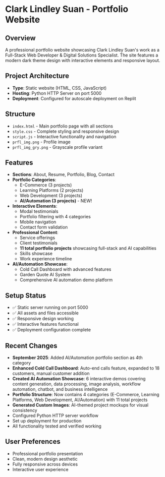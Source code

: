 # Clark Lindley Suan - Portfolio Website

## Overview
A professional portfolio website showcasing Clark Lindley Suan's work as a Full-Stack Web Developer & Digital Solutions Specialist. The site features a modern dark theme design with interactive elements and responsive layout.

## Project Architecture
- **Type**: Static website (HTML, CSS, JavaScript)
- **Hosting**: Python HTTP Server on port 5000
- **Deployment**: Configured for autoscale deployment on Replit

## Structure
- `index.html` - Main portfolio page with all sections
- `style.css` - Complete styling and responsive design
- `script.js` - Interactive functionality and navigation
- `prfl_img.png` - Profile image
- `prfl_img_gry.png` - Grayscale profile variant

## Features
- **Sections**: About, Resume, Portfolio, Blog, Contact
- **Portfolio Categories**: 
  - E-Commerce (3 projects)
  - Learning Platforms (2 projects) 
  - Web Development (3 projects)
  - **AI/Automation (3 projects)** - NEW!
- **Interactive Elements**: 
  - Modal testimonials
  - Portfolio filtering with 4 categories
  - Mobile navigation
  - Contact form validation
- **Professional Content**:
  - Service offerings
  - Client testimonials  
  - **11 total portfolio projects** showcasing full-stack and AI capabilities
  - Skills showcase
  - Work experience timeline
- **AI/Automation Showcase**:
  - Cold Call Dashboard with advanced features
  - Garden Quote AI System
  - Comprehensive AI automation demo platform

## Setup Status
- ✅ Static server running on port 5000
- ✅ All assets and files accessible
- ✅ Responsive design working
- ✅ Interactive features functional
- ✅ Deployment configuration complete

## Recent Changes
- **September 2025**: Added AI/Automation portfolio section as 4th category
- **Enhanced Cold Call Dashboard**: Auto-end calls feature, expanded to 18 customers, manual customer addition
- **Created AI Automation Showcase**: 6 interactive demos covering content generation, data processing, image analysis, workflow automation, chatbot, and business intelligence
- **Portfolio Structure**: Now contains 4 categories (E-Commerce, Learning Platforms, Web Development, AI/Automation) with 11 total projects
- **Generated Custom Images**: AI-themed project mockups for visual consistency
- Configured Python HTTP server workflow
- Set up deployment for production
- All functionality tested and verified working

## User Preferences
- Professional portfolio presentation
- Clean, modern design aesthetic
- Fully responsive across devices
- Interactive user experience